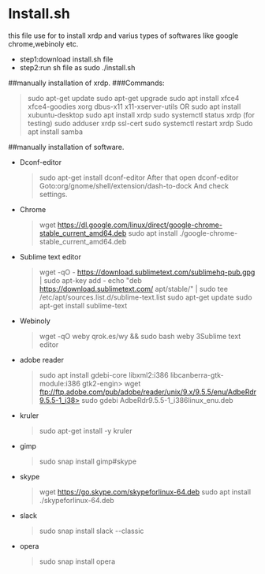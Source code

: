 # Install.sh
  this file use for to install xrdp and varius types of softwares like google chrome,webinoly etc.
* step1:download install.sh file
* step2:run sh file as sudo ./install.sh

##manually installation of xrdp.
###Commands:
  >sudo apt-get update
  >sudo apt-get upgrade
  >sudo apt install xfce4 xfce4-goodies xorg dbus-x11 x11-xserver-utils OR sudo apt install xubuntu-desktop
  >sudo apt install xrdp 
  >sudo systemctl status xrdp (for testing)
  >sudo adduser xrdp ssl-cert 
  >sudo systemctl restart xrdp
  >Sudo apt install samba	

##manually installation of software.
* Dconf-editor
  >sudo apt-get install dconf-editor
  After that open dconf-editor
  >Goto:org/gnome/shell/extension/dash-to-dock
  And check settings.

* Chrome
  >wget https://dl.google.com/linux/direct/google-chrome-stable_current_amd64.deb
  >sudo apt install ./google-chrome-stable_current_amd64.deb

* Sublime text editor
  >wget -qO - https://download.sublimetext.com/sublimehq-pub.gpg | sudo apt-key add -
  >echo "deb https://download.sublimetext.com/ apt/stable/" | sudo tee /etc/apt/sources.list.d/sublime-text.list
  >sudo apt-get update
  >sudo apt-get install sublime-text

* Webinoly
  >wget -qO weby qrok.es/wy && sudo bash weby 3Sublime text editor

* adobe reader
  >sudo apt install gdebi-core libxml2:i386 libcanberra-gtk-module:i386 gtk2-engin>
  >wget ftp://ftp.adobe.com/pub/adobe/reader/unix/9.x/9.5.5/enu/AdbeRdr9.5.5-1_i38>
  >sudo gdebi AdbeRdr9.5.5-1_i386linux_enu.deb

* kruler
  >sudo apt-get install -y kruler

* gimp
  >sudo snap install gimp#skype

* skype 
  >wget https://go.skype.com/skypeforlinux-64.deb
  >sudo apt install ./skypeforlinux-64.deb

* slack
  >sudo snap install slack --classic

* opera
  >sudo snap install opera





